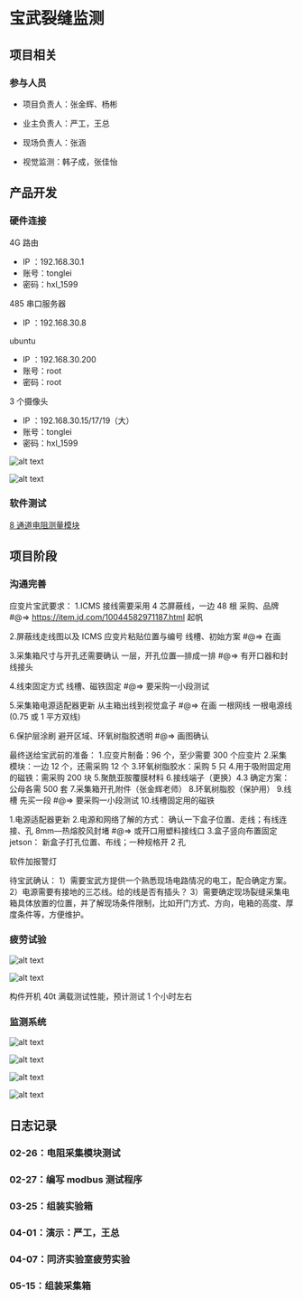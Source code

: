 # 宝武裂缝监测

## 项目相关

### 参与人员

- 项目负责人：张金辉、杨彬

- 业主负责人：严工，王总

- 现场负责人：张涵

- 视觉监测：韩子成，张佳怡

## 产品开发

### 硬件连接

4G 路由

- IP ：192.168.30.1
- 账号：tonglei
- 密码：hxl_1599

485 串口服务器

- IP ：192.168.30.8

ubuntu

- IP ：192.168.30.200
- 账号：root
- 密码：root

3 个摄像头

- IP ：192.168.30.15/17/19（大）
- 账号：tonglei
- 密码：hxl_1599

![alt text](./img/buju.png)

![alt text](img/image-7.png)

### 软件测试

[8 通道电阻测量模块](../../../work/devices/ZH-T08R-14N1/strain-8R)

## 项目阶段

### 沟通完善

应变片宝武要求：
1.ICMS 接线需要采用 4 芯屏蔽线，一边 48 根
采购、品牌
#@=> https://item.jd.com/10044582971187.html 起帆

2.屏蔽线走线图以及 ICMS 应变片粘贴位置与编号
线槽、初始方案
#@=> 在画

3.采集箱尺寸与开孔还需要确认
一层，开孔位置—排成一排
#@=> 有开口器和封线接头

4.线束固定方式
线槽、磁铁固定
#@=> 要采购一小段测试

5.采集箱电源适配器更新
从主箱出线到视觉盒子
#@=> 在画 一根网线 一根电源线(0.75 或 1 平方双线)

6.保护层涂刷
避开区域、环氧树脂胶透明
#@=> 画图确认

最终送给宝武前的准备： 1.应变片制备：96 个，至少需要 300 个应变片 2.采集模块：一边 12 个，还需采购 12 个 3.环氧树脂胶水：采购 5 只 4.用于吸附固定用的磁铁：需采购 200 块 5.聚酰亚胺覆膜材料 6.接线端子（更换）4.3 确定方案：公母各需 500 套 7.采集箱开孔附件（张金辉老师） 8.环氧树脂胶（保护用） 9.线槽 先买一段
#@=> 要采购一小段测试 10.线槽固定用的磁铁

1.电源适配器更新 2.电源和网络了解的方式：
确认一下盒子位置、走线；有线连接、孔 8mm—热熔胶风封堵
#@=> 或开口用塑料接线口 3.盒子竖向布置固定 jetson：
新盒子打孔位置、布线；一种规格开 2 孔

软件加报警灯

待宝武确认：
1）需要宝武方提供一个熟悉现场电路情况的电工，配合确定方案。
2）电源需要有接地的三芯线。给的线是否有插头？
3）需要确定现场裂缝采集电箱具体放置的位置，并了解现场条件限制，比如开门方式、方向，电箱的高度、厚度条件等，方便维护。

### 疲劳试验

![alt text](img/image-6.png)

![alt text](img/066088fc938acc5853acb506504aa85.jpg)

构件开机 40t 满载测试性能，预计测试 1 个小时左右

### 监测系统

![alt text](img/image-8.png)

![alt text](img/image-5.png)

![alt text](img/image-3.png)

![alt text](img/image-4.png)

## 日志记录

### 02-26：电阻采集模块测试

### 02-27：编写 modbus 测试程序

### 03-25：组装实验箱

### 04-01：演示：严工，王总

### 04-07：同济实验室疲劳实验

### 05-15：组装采集箱
